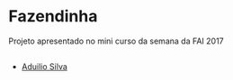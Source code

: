 # Fazendinha

Projeto apresentado no mini curso da semana da FAI 2017

## 

* [Aduilio Silva](https://github.com/com.aduilio)
